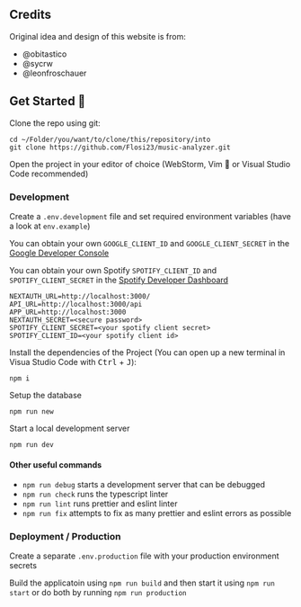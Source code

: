 ## Credits
Original idea and design of this website is from:
- @obitastico
- @sycrw
- @leonfroschauer

## Get Started 💨

Clone the repo using git:

```console
cd ~/Folder/you/want/to/clone/this/repository/into
git clone https://github.com/Flosi23/music-analyzer.git
```

Open the project in your editor of choice (WebStorm, Vim 🌚 or Visual Studio Code recommended)

### Development

Create a `.env.development` file and set required environment variables (have a look at `env.example`)

You can obtain your own `GOOGLE_CLIENT_ID` and `GOOGLE_CLIENT_SECRET` in the [Google Developer Console](https://console.cloud.google.com/apis/dashboard)

You can obtain your own Spotify `SPOTIFY_CLIENT_ID` and `SPOTIFY_CLIENT_SECRET` in the [Spotify Developer Dashboard](https://developer.spotify.com/dashboard/)

```dotenv
NEXTAUTH_URL=http://localhost:3000/
API_URL=http://localhost:3000/api
APP_URL=http://localhost:3000
NEXTAUTH_SECRET=<secure password>
SPOTIFY_CLIENT_SECRET=<your spotify client secret>
SPOTIFY_CLIENT_ID=<your spotify client id>
```

Install the dependencies of the Project (You can open up a new terminal in Visua Studio Code with <kbd> Ctrl</kbd> + <kbd>J</kbd>):

```console
npm i
```

Setup the database

```console
npm run new
```

Start a local development server

```console
npm run dev
```

#### Other useful commands

-   `npm run debug` starts a development server that can be debugged
-   `npm run check` runs the typescript linter
-   `npm run lint` runs prettier and eslint linter
-   `npm run fix` attempts to fix as many prettier and eslint errors as possible

### Deployment / Production

Create a separate `.env.production` file with your production environment secrets

Build the applicatoin using `npm run build` and then start it using `npm run start` or do both by running `npm run production`
